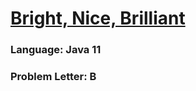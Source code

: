 # [Bright, Nice, Brilliant](https://codeforces.com/contest/1734/problem/B)

### Language: Java 11

### Problem Letter: B
